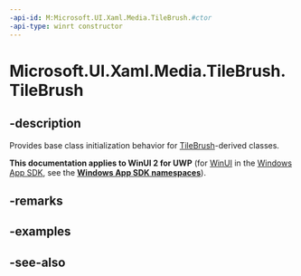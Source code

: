 ```yaml
---
-api-id: M:Microsoft.UI.Xaml.Media.TileBrush.#ctor
-api-type: winrt constructor
---
```


<!-- Method syntax
protected TileBrush()
-->

# Microsoft.UI.Xaml.Media.TileBrush.TileBrush

## -description
Provides base class initialization behavior for [TileBrush](tilebrush.md)-derived classes.

**This documentation applies to WinUI 2 for UWP** (for [WinUI](/windows/apps/winui/winui3/) in the [Windows App SDK](/windows/apps/windows-app-sdk/), see the **[Windows App SDK namespaces](/windows/windows-app-sdk/api/winrt/)**).

## -remarks

## -examples

## -see-also
